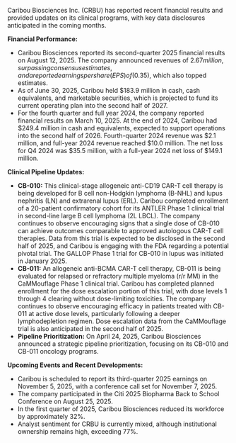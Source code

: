 Caribou Biosciences Inc. (CRBU) has reported recent financial results and provided updates on its clinical programs, with key data disclosures anticipated in the coming months.

**Financial Performance:**

*   Caribou Biosciences reported its second-quarter 2025 financial results on August 12, 2025. The company announced revenues of $2.67 million, surpassing consensus estimates, and a reported earnings per share (EPS) of ($0.35), which also topped estimates.
*   As of June 30, 2025, Caribou held $183.9 million in cash, cash equivalents, and marketable securities, which is projected to fund its current operating plan into the second half of 2027.
*   For the fourth quarter and full year 2024, the company reported financial results on March 10, 2025. At the end of 2024, Caribou had $249.4 million in cash and equivalents, expected to support operations into the second half of 2026. Fourth-quarter 2024 revenue was $2.1 million, and full-year 2024 revenue reached $10.0 million. The net loss for Q4 2024 was $35.5 million, with a full-year 2024 net loss of $149.1 million.

**Clinical Pipeline Updates:**

*   **CB-010:** This clinical-stage allogeneic anti-CD19 CAR-T cell therapy is being developed for B cell non-Hodgkin lymphoma (B-NHL) and lupus nephritis (LN) and extrarenal lupus (ERL). Caribou completed enrollment of a 20-patient confirmatory cohort for its ANTLER Phase 1 clinical trial in second-line large B cell lymphoma (2L LBCL). The company continues to observe encouraging signs that a single dose of CB-010 can achieve outcomes comparable to approved autologous CAR-T cell therapies. Data from this trial is expected to be disclosed in the second half of 2025, and Caribou is engaging with the FDA regarding a potential pivotal trial. The GALLOP Phase 1 trial for CB-010 in lupus was initiated in January 2025.
*   **CB-011:** An allogeneic anti-BCMA CAR-T cell therapy, CB-011 is being evaluated for relapsed or refractory multiple myeloma (r/r MM) in the CaMMouflage Phase 1 clinical trial. Caribou has completed planned enrollment for the dose escalation portion of this trial, with dose levels 1 through 4 clearing without dose-limiting toxicities. The company continues to observe encouraging efficacy in patients treated with CB-011 at active dose levels, particularly following a deeper lymphodepletion regimen. Dose escalation data from the CaMMouflage trial is also anticipated in the second half of 2025.
*   **Pipeline Prioritization:** On April 24, 2025, Caribou Biosciences announced a strategic pipeline prioritization, focusing on its CB-010 and CB-011 oncology programs.

**Upcoming Events and Recent Developments:**

*   Caribou is scheduled to report its third-quarter 2025 earnings on November 5, 2025, with a conference call set for November 7, 2025.
*   The company participated in the Citi 2025 Biopharma Back to School Conference on August 25, 2025.
*   In the first quarter of 2025, Caribou Biosciences reduced its workforce by approximately 32%.
*   Analyst sentiment for CRBU is currently mixed, although institutional ownership remains high, exceeding 77%.